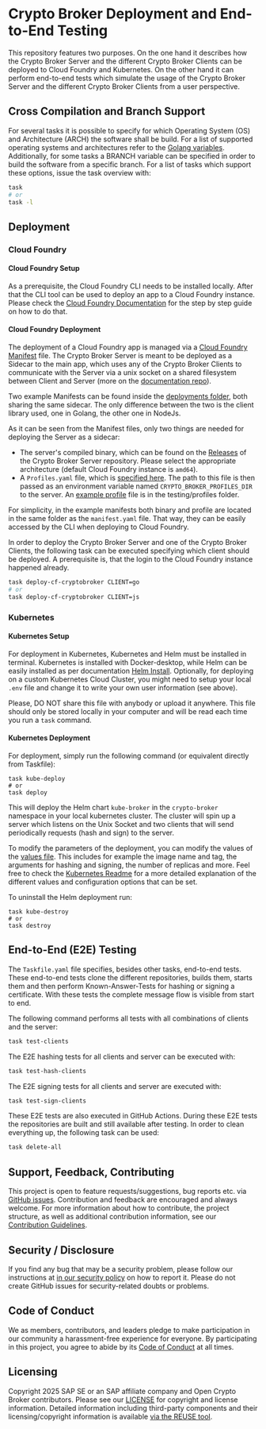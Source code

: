 # Crypto Broker Deployment and End-to-End Testing

This repository features two purposes.
On the one hand it describes how the Crypto Broker Server and the different Crypto Broker Clients can be deployed to Cloud Foundry and Kubernetes.
On the other hand it can perform end-to-end tests which simulate the usage of the Crypto Broker Server and the different Crypto Broker Clients from a user perspective.

## Cross Compilation and Branch Support

For several tasks it is possible to specify for which Operating System (OS) and Architecture (ARCH) the software shall be build.
For a list of supported operating systems and architectures refer to the [Golang variables](https://github.com/golang/go/blob/master/src/internal/syslist/syslist.go).
Additionally, for some tasks a BRANCH variable can be specified in order to build the software from a specific branch.
For a list of tasks which support these options, issue the task overview with:

```bash
task
# or
task -l
```

## Deployment

### Cloud Foundry

#### Cloud Foundry Setup

As a prerequisite, the Cloud Foundry CLI needs to be installed locally. After that the CLI tool can be used to deploy an app to a Cloud Foundry instance. Please check the [Cloud Foundry Documentation](https://docs.cloudfoundry.org/devguide/deploy-apps/deploy-app.html) for the step by step guide on how to do that.

#### Cloud Foundry Deployment

The deployment of a Cloud Foundry app is managed via a [Cloud Foundry Manifest](https://docs.cloudfoundry.org/devguide/deploy-apps/manifest.html) file.
The Crypto Broker Server is meant to be deployed as a Sidecar to the main app, which uses any of the Crypto Broker Clients to communicate with the Server via a unix socket on a shared filesystem between Client and Server (more on the [documentation repo](https://github.com/open-crypto-broker/crypto-broker-documentation)).

Two example Manifests can be found inside the [deployments folder](deployments/cloud-foundry/), both sharing the same sidecar. The only difference between the two is the client library used, one in Golang, the other one in NodeJs.

As it can be seen from the Manifest files, only two things are needed for deploying the Server as a sidecar:

* The server's compiled binary, which can be found on the [Releases](https://github.com/open-crypto-broker/crypto-broker-server/releases) of the Crypto Broker Server repository. Please select the appropriate architecture  (default Cloud Foundry instance is `amd64`).
* A `Profiles.yaml` file, which is [specified here](https://github.com/open-crypto-broker/crypto-broker-documentation/blob/main/spec/0002-profile-structure.md). The path to this file is then passed as an environment variable named `CRYPTO_BROKER_PROFILES_DIR` to the server. An [example profile](testing/profiles/Profiles.yaml) file is in the testing/profiles folder.

For simplicity, in the example manifests both binary and profile are located in the same folder as the `manifest.yaml` file. That way, they can be easily accessed by the CLI when deploying to Cloud Foundry.

In order to deploy the Crypto Broker Server and one of the Crypto Broker Clients, the following task can be executed specifying which client should be deployed.
A prerequisite is, that the login to the Cloud Foundry instance happened already.

```bash
task deploy-cf-cryptobroker CLIENT=go
# or
task deploy-cf-cryptobroker CLIENT=js
```

### Kubernetes

#### Kubernetes Setup

For deployment in Kubernetes, Kubernetes and Helm must be installed in terminal. Kubernetes is installed with Docker-desktop, while Helm can be easily installed as per documentation [Helm Install](https://helm.sh/docs/intro/install/). Optionally, for deploying on a custom Kubernetes Cloud Cluster, you might need to setup your local `.env` file and change it to write your own user information (see above).

Please, DO NOT share this file with anybody or upload it anywhere. This file should only be stored locally in your computer and will be read each time you run a `task` command.

#### Kubernetes Deployment

For deployment, simply run the following command (or equivalent directly from Taskfile):

```shell
task kube-deploy
# or
task deploy
```

This will deploy the Helm chart `kube-broker` in the `crypto-broker` namespace in your local kubernetes cluster. The cluster will spin up a server which listens on the Unix Socket and two clients that will send periodically requests (hash and sign) to the server.

To modify the parameters of the deployment, you can modify the values of the [values file](deployments/k8s/kube-broker/values.yaml). This includes for example the image name and tag, the arguments for hashing and signing, the number of replicas and more. Feel free to check the [Kubernetes Readme](deployments/k8s/kube-broker/README.md) for a more detailed explanation of the different values and configuration options that can be set.

To uninstall the Helm deployment run:

```shell
task kube-destroy
# or
task destroy
```

## End-to-End (E2E) Testing

The `Taskfile.yaml` file specifies, besides other tasks, end-to-end tests.
These end-to-end tests clone the different repositories, builds them, starts them and then perform Known-Answer-Tests for hashing or signing a certificate.
With these tests the complete message flow is visible from start to end.

The following command performs all tests with all combinations of clients and the server:

```bash
task test-clients
```

The E2E hashing tests for all clients and server can be executed with:

```bash
task test-hash-clients
```

The E2E signing tests for all clients and server are executed with:

```bash
task test-sign-clients
```

These E2E tests are also executed in GitHub Actions.
During these E2E tests the repositories are built and still available after testing.
In order to clean everything up, the following task can be used:

```bash
task delete-all
```

## Support, Feedback, Contributing

This project is open to feature requests/suggestions, bug reports etc. via [GitHub issues](https://github.com/open-crypto-broker/crypto-broker-deployment/issues). Contribution and feedback are encouraged and always welcome. For more information about how to contribute, the project structure, as well as additional contribution information, see our [Contribution Guidelines](CONTRIBUTING.md).

## Security / Disclosure

If you find any bug that may be a security problem, please follow our instructions at [in our security policy](https://github.com/open-crypto-broker/crypto-broker-deployment/security/policy) on how to report it. Please do not create GitHub issues for security-related doubts or problems.

## Code of Conduct

We as members, contributors, and leaders pledge to make participation in our community a harassment-free experience for everyone. By participating in this project, you agree to abide by its [Code of Conduct](https://github.com/open-crypto-broker/.github/blob/main/CODE_OF_CONDUCT.md) at all times.

## Licensing

Copyright 2025 SAP SE or an SAP affiliate company and Open Crypto Broker contributors. Please see our [LICENSE](LICENSE) for copyright and license information. Detailed information including third-party components and their licensing/copyright information is available [via the REUSE tool](https://api.reuse.software/info/github.com/open-crypto-broker/crypto-broker-deployment).
